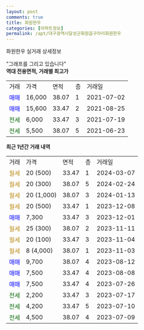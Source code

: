 ```yaml
---
layout: post
comments: true
title: 화원한우
categories: [아파트정보]
permalink: /apt/대구광역시달성군화원읍구라리화원한우
---
```


화원한우 실거래 상세정보

<script type="text/javascript">
  google.charts.load('current', {'packages':['line', 'corechart']});
  google.charts.setOnLoadCallback(drawChart);

  function drawChart() {
    var data = new google.visualization.DataTable();
    data.addColumn('date', '거래일');
    data.addColumn('number', "매매");
    data.addColumn('number', "전세");
    data.addColumn('number', "전매");

    data.addRows([[new Date(Date.parse("2024-03-07")), null, null, null], [new Date(Date.parse("2024-02-24")), null, null, null], [new Date(Date.parse("2024-01-13")), null, null, null], [new Date(Date.parse("2023-12-08")), null, null, null], [new Date(Date.parse("2023-12-01")), 7300, null, null], [new Date(Date.parse("2023-11-11")), null, null, null], [new Date(Date.parse("2023-11-04")), null, null, null], [new Date(Date.parse("2023-11-03")), null, null, null], [new Date(Date.parse("2023-08-12")), 9700, null, null], [new Date(Date.parse("2023-08-08")), 7500, null, null], [new Date(Date.parse("2023-07-26")), 7500, null, null], [new Date(Date.parse("2023-07-17")), null, 2200, null], [new Date(Date.parse("2023-07-10")), null, 4200, null], [new Date(Date.parse("2023-07-09")), null, 4500, null]]);

    var options = {
      hAxis: {
        format: 'yyyy/MM/dd'
      },    
      lineWidth: 0,
      pointsVisible: true,    
      title: '최근 1년간 유형별 실거래가 분포',
      legend: { position: 'bottom' }
    };

    var formatter = new google.visualization.NumberFormat({pattern:'###,###'} );
    formatter.format(data, 1);
    formatter.format(data, 2);
    
    setTimeout(function() {
        var chart = new google.visualization.LineChart(document.getElementById('columnchart_material'));
        chart.draw(data, (options));
        document.getElementById('loading').style.display = 'none';
    }, 200);
  }
</script>


<div id="loading" style="z-index:20; display: block; margin-left: 0px">"그래프를 그리고 있습니다"</div>
<div id="columnchart_material" style="width: 95%; margin-left: 0px; display: block"></div>
<!-- contents start -->
<b>역대 전용면적, 거래별 최고가</b>
<table class="sortable">
    <tr>
      <td>거래</td>
      <td>가격</td>
      <td>면적</td>
      <td>층</td>
      <td>거래일</td>
    </tr>
        <tr>
          <td><a style="color: blue">매매</a></td>
          <td>16,000</td>
          <td>38.07</td>
          <td>1</td>
          <td>2021-07-02</td>
        </tr>            <tr>
          <td><a style="color: blue">매매</a></td>
          <td>15,600</td>
          <td>33.47</td>
          <td>2</td>
          <td>2021-08-25</td>
        </tr>        
        <tr>
              <td><a style="color: darkgreen">전세</a></td>
              <td>6,000</td>
              <td>33.47</td>
              <td>3</td>
              <td>2021-07-19</td>
            </tr>            <tr>
              <td><a style="color: darkgreen">전세</a></td>
              <td>5,500</td>
              <td>38.07</td>
              <td>5</td>
              <td>2021-06-23</td>
            </tr>        
    
</table>

<b>최근 1년간 거래 내역</b>

<table class="sortable">
    <tr>
      <td>거래</td>
      <td>가격</td>
      <td>면적</td>
      <td>층</td>
      <td>거래일</td>
    </tr>
    <tr>
      <td><a style="color: darkgoldenrod">월세</a></td>
      <td>20 (500)</td>
      <td>33.47</td>
      <td>1</td>
      <td>2024-03-07</td>
    </tr>          <tr>
      <td><a style="color: darkgoldenrod">월세</a></td>
      <td>20 (300)</td>
      <td>38.07</td>
      <td>5</td>
      <td>2024-02-24</td>
    </tr>          <tr>
      <td><a style="color: darkgoldenrod">월세</a></td>
      <td>20 (1,000)</td>
      <td>38.07</td>
      <td>3</td>
      <td>2024-01-13</td>
    </tr>          <tr>
      <td><a style="color: darkgoldenrod">월세</a></td>
      <td>20 (500)</td>
      <td>33.47</td>
      <td>1</td>
      <td>2023-12-08</td>
    </tr>          <tr>
      <td><a style="color: blue">매매</a></td>
      <td>7,300</td>
      <td>33.47</td>
      <td>3</td>
      <td>2023-12-01</td>
    </tr>          <tr>
      <td><a style="color: darkgoldenrod">월세</a></td>
      <td>25 (300)</td>
      <td>38.07</td>
      <td>2</td>
      <td>2023-11-11</td>
    </tr>          <tr>
      <td><a style="color: darkgoldenrod">월세</a></td>
      <td>20 (100)</td>
      <td>33.47</td>
      <td>3</td>
      <td>2023-11-04</td>
    </tr>          <tr>
      <td><a style="color: darkgoldenrod">월세</a></td>
      <td>8 (4,000)</td>
      <td>38.07</td>
      <td>1</td>
      <td>2023-11-03</td>
    </tr>          <tr>
      <td><a style="color: blue">매매</a></td>
      <td>9,700</td>
      <td>38.07</td>
      <td>4</td>
      <td>2023-08-12</td>
    </tr>          <tr>
      <td><a style="color: blue">매매</a></td>
      <td>7,500</td>
      <td>33.47</td>
      <td>4</td>
      <td>2023-08-08</td>
    </tr>          <tr>
      <td><a style="color: blue">매매</a></td>
      <td>7,500</td>
      <td>33.47</td>
      <td>4</td>
      <td>2023-07-26</td>
    </tr>          <tr>
      <td><a style="color: darkgreen">전세</a></td>
      <td>2,200</td>
      <td>33.47</td>
      <td>3</td>
      <td>2023-07-17</td>
    </tr>          <tr>
      <td><a style="color: darkgreen">전세</a></td>
      <td>4,200</td>
      <td>33.47</td>
      <td>5</td>
      <td>2023-07-10</td>
    </tr>          <tr>
      <td><a style="color: darkgreen">전세</a></td>
      <td>4,500</td>
      <td>38.07</td>
      <td>4</td>
      <td>2023-07-09</td>
    </tr>      </table>
<!-- contents end -->    

